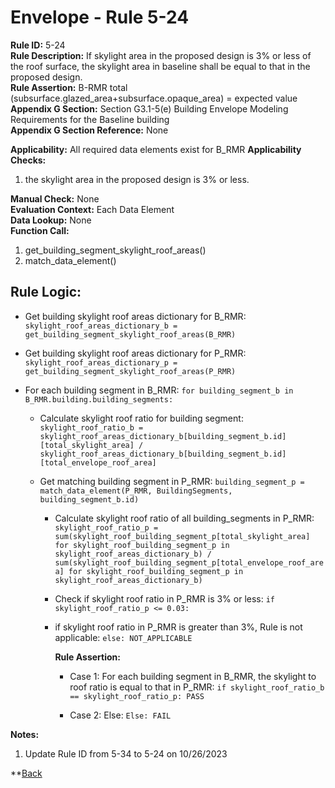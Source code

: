 
# Envelope - Rule 5-24  

**Rule ID:** 5-24  
**Rule Description:** If skylight area in the proposed design is 3% or less of the roof surface, the skylight area in baseline shall be equal to that in the proposed design.  
**Rule Assertion:** B-RMR total (subsurface.glazed_area+subsurface.opaque_area) = expected value  
**Appendix G Section:** Section G3.1-5(e) Building Envelope Modeling Requirements for the Baseline building  
**Appendix G Section Reference:** None  

**Applicability:** All required data elements exist for B_RMR
**Applicability Checks:**  
1. the skylight area in the proposed design is 3% or less.

**Manual Check:** None  
**Evaluation Context:** Each Data Element  
**Data Lookup:** None  
**Function Call:**  

  1. get_building_segment_skylight_roof_areas()  
  2. match_data_element()

## Rule Logic:

- Get building skylight roof areas dictionary for B_RMR: `skylight_roof_areas_dictionary_b = get_building_segment_skylight_roof_areas(B_RMR)`

- Get building skylight roof areas dictionary for P_RMR: `skylight_roof_areas_dictionary_p = get_building_segment_skylight_roof_areas(P_RMR)`

- For each building segment in B_RMR: `for building_segment_b in B_RMR.building.building_segments:`  

  - Calculate skylight roof ratio for building segment: `skylight_roof_ratio_b = skylight_roof_areas_dictionary_b[building_segment_b.id][total_skylight_area] / skylight_roof_areas_dictionary_b[building_segment_b.id][total_envelope_roof_area]`

  - Get matching building segment in P_RMR: `building_segment_p = match_data_element(P_RMR, BuildingSegments, building_segment_b.id)`

    - Calculate skylight roof ratio of all building_segments in P_RMR: `skylight_roof_ratio_p = sum(skylight_roof_building_segment_p[total_skylight_area] for skylight_roof_building_segment_p in skylight_roof_areas_dictionary_b) / sum(skylight_roof_building_segment_p[total_envelope_roof_area] for skylight_roof_building_segment_p in skylight_roof_areas_dictionary_b)`

    - Check if skylight roof ratio in P_RMR is 3% or less: `if skylight_roof_ratio_p <= 0.03:`
    
    - if skylight roof ratio in P_RMR is greater than 3%, Rule is not applicable: `else: NOT_APPLICABLE` 

      **Rule Assertion:** 

      - Case 1: For each building segment in B_RMR, the skylight to roof ratio is equal to that in P_RMR: `if skylight_roof_ratio_b == skylight_roof_ratio_p: PASS`  

      - Case 2: Else: `Else: FAIL`


**Notes:**

1. Update Rule ID from 5-34 to 5-24 on 10/26/2023

**[Back](../_toc.md)